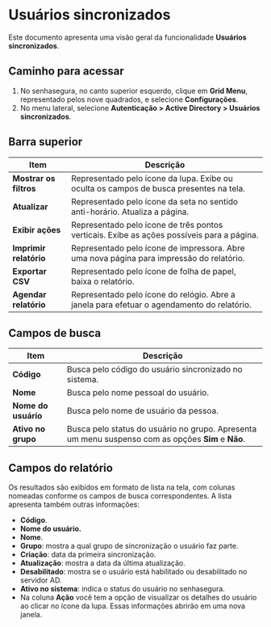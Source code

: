 # Usuários sincronizados

Este documento apresenta uma visão geral da funcionalidade **Usuários sincronizados**.

## Caminho para acessar

1. No senhasegura, no canto superior esquerdo, clique em **Grid Menu**, representado pelos nove quadrados, e selecione **Configurações**.
2. No menu lateral, selecione **Autenticação > Active Directory > Usuários sincronizados**.

## Barra superior

| Item                     | Descrição                                                                                      |
| ------------------------ | ------------------------------------------------------------------------------------------------ |
| **Mostrar os filtros**  | Representado pelo ícone da lupa. Exibe ou oculta os campos de busca presentes na tela.          |
| **Atualizar**           | Representado pelo ícone da seta no sentido anti-horário. Atualiza a página.                   |
| **Exibir ações**      | Representado pelo ícone de três pontos verticais. Exibe as  ações possíveis para a página. |
| **Imprimir relatório** | Representado pelo ícone de impressora. Abre uma nova página para impressão do relatório.     |
| **Exportar CSV**        | Representado pelo ícone de folha de papel, baixa o relatório.                                  |
| **Agendar relatório**  | Representado pelo ícone do relógio. Abre a janela para efetuar o agendamento do relatório.    |

## Campos de busca

| Item                       | Descrição                                                                                              |
| -------------------------- | -------------------------------------------------------------------------------------------------------- |
| **Código**          | Busca pelo código do usuário sincronizado no sistema.                                                  |
| **Nome**             | Busca pelo nome pessoal do usuário.                                                                     |
| **Nome do usuário** | Busca pelo nome de usuário da pessoa.                                                                   |
| **Ativo no grupo**   | Busca pelo status do usuário no grupo. Apresenta um menu suspenso com as opções **Sim** e **Não**. |

## Campos do relatório

Os resultados são exibidos em formato de lista na tela, com colunas nomeadas conforme os campos de busca correspondentes. A lista apresenta também outras informações:

* **Código**.
* **Nome do usuário.**
* **Nome**.
* **Grupo**: mostra a qual grupo de sincronização o usuário faz parte.
* **Criação**: data da primeira sincronização.
* **Atualização**: mostra a data da última atualização.
* **Desabilitado**: mostra se o usuário está habilitado ou desabilitado no servidor AD.
* **Ativo no sistema**: indica o status do usuário no senhasegura.
* Na coluna **Ação** você tem a opção de visualizar os detalhes do usuário ao clicar no ícone da lupa. Essas informações abrirão em uma nova janela.